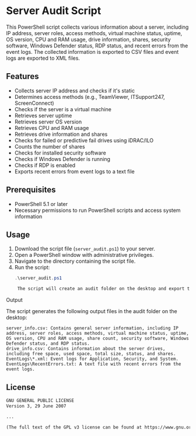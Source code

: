 # Server Audit Script

This PowerShell script collects various information about a server, including IP address, server roles, access methods, virtual machine status, uptime, OS version, CPU and RAM usage, drive information, shares, security software, Windows Defender status, RDP status, and recent errors from the event logs. The collected information is exported to CSV files and event logs are exported to XML files.

## Features

- Collects server IP address and checks if it's static
- Determines access methods (e.g., TeamViewer, ITSupport247, ScreenConnect)
- Checks if the server is a virtual machine
- Retrieves server uptime
- Retrieves server OS version
- Retrieves CPU and RAM usage
- Retrieves drive information and shares
- Checks for failed or predictive fail drives using iDRAC/ILO
- Counts the number of shares
- Checks for installed security software
- Checks if Windows Defender is running
- Checks if RDP is enabled
- Exports recent errors from event logs to a text file

## Prerequisites

- PowerShell 5.1 or later
- Necessary permissions to run PowerShell scripts and access system information

## Usage

1. Download the script file (`server_audit.ps1`) to your server.
2. Open a PowerShell window with administrative privileges.
3. Navigate to the directory containing the script file.
4. Run the script:
   ```powershell
   .\server_audit.ps1

    The script will create an audit folder on the desktop and export the collected information to this folder.

Output

The script generates the following output files in the audit folder on the desktop:

    server_info.csv: Contains general server information, including IP address, server roles, access methods, virtual machine status, uptime, OS version, CPU and RAM usage, share count, security software, Windows Defender status, and RDP status.
    drive_info.csv: Contains information about the server drives, including free space, used space, total size, status, and shares.
    EventLogs\*.xml: Event logs for Application, Security, and System.
    EventLogs\RecentErrors.txt: A text file with recent errors from the event logs.



##  License

```markdown
GNU GENERAL PUBLIC LICENSE
Version 3, 29 June 2007

...

(The full text of the GPL v3 license can be found at https://www.gnu.org/licenses/gpl-3.0.txt)
